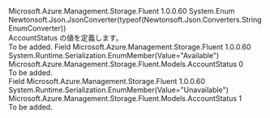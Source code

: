 <Type Name="AccountStatus" FullName="Microsoft.Azure.Management.Storage.Fluent.Models.AccountStatus">
  <TypeSignature Language="C#" Value="public enum AccountStatus" />
  <TypeSignature Language="ILAsm" Value=".class public auto ansi sealed AccountStatus extends System.Enum" />
  <TypeSignature Language="DocId" Value="T:Microsoft.Azure.Management.Storage.Fluent.Models.AccountStatus" />
  <TypeSignature Language="VB.NET" Value="Public Enum AccountStatus" />
  <TypeSignature Language="F#" Value="type AccountStatus = " />
  <AssemblyInfo>
    <AssemblyName>Microsoft.Azure.Management.Storage.Fluent</AssemblyName>
    <AssemblyVersion>1.0.0.60</AssemblyVersion>
  </AssemblyInfo>
  <Base>
    <BaseTypeName>System.Enum</BaseTypeName>
  </Base>
  <Attributes>
    <Attribute>
      <AttributeName>Newtonsoft.Json.JsonConverter(typeof(Newtonsoft.Json.Converters.StringEnumConverter))</AttributeName>
    </Attribute>
  </Attributes>
  <Docs>
    <summary>
            AccountStatus の値を定義します。
            </summary>
    <remarks>To be added.</remarks>
  </Docs>
  <Members>
    <Member MemberName="Available">
      <MemberSignature Language="C#" Value="Available" />
      <MemberSignature Language="ILAsm" Value=".field public static literal valuetype Microsoft.Azure.Management.Storage.Fluent.Models.AccountStatus Available = int32(0)" />
      <MemberSignature Language="DocId" Value="F:Microsoft.Azure.Management.Storage.Fluent.Models.AccountStatus.Available" />
      <MemberSignature Language="VB.NET" Value="Available" />
      <MemberSignature Language="F#" Value="Available = 0" Usage="Microsoft.Azure.Management.Storage.Fluent.Models.AccountStatus.Available" />
      <MemberType>Field</MemberType>
      <AssemblyInfo>
        <AssemblyName>Microsoft.Azure.Management.Storage.Fluent</AssemblyName>
        <AssemblyVersion>1.0.0.60</AssemblyVersion>
      </AssemblyInfo>
      <Attributes>
        <Attribute>
          <AttributeName>System.Runtime.Serialization.EnumMember(Value="Available")</AttributeName>
        </Attribute>
      </Attributes>
      <ReturnValue>
        <ReturnType>Microsoft.Azure.Management.Storage.Fluent.Models.AccountStatus</ReturnType>
      </ReturnValue>
      <MemberValue>0</MemberValue>
      <Docs>
        <summary>To be added.</summary>
      </Docs>
    </Member>
    <Member MemberName="Unavailable">
      <MemberSignature Language="C#" Value="Unavailable" />
      <MemberSignature Language="ILAsm" Value=".field public static literal valuetype Microsoft.Azure.Management.Storage.Fluent.Models.AccountStatus Unavailable = int32(1)" />
      <MemberSignature Language="DocId" Value="F:Microsoft.Azure.Management.Storage.Fluent.Models.AccountStatus.Unavailable" />
      <MemberSignature Language="VB.NET" Value="Unavailable" />
      <MemberSignature Language="F#" Value="Unavailable = 1" Usage="Microsoft.Azure.Management.Storage.Fluent.Models.AccountStatus.Unavailable" />
      <MemberType>Field</MemberType>
      <AssemblyInfo>
        <AssemblyName>Microsoft.Azure.Management.Storage.Fluent</AssemblyName>
        <AssemblyVersion>1.0.0.60</AssemblyVersion>
      </AssemblyInfo>
      <Attributes>
        <Attribute>
          <AttributeName>System.Runtime.Serialization.EnumMember(Value="Unavailable")</AttributeName>
        </Attribute>
      </Attributes>
      <ReturnValue>
        <ReturnType>Microsoft.Azure.Management.Storage.Fluent.Models.AccountStatus</ReturnType>
      </ReturnValue>
      <MemberValue>1</MemberValue>
      <Docs>
        <summary>To be added.</summary>
      </Docs>
    </Member>
  </Members>
</Type>